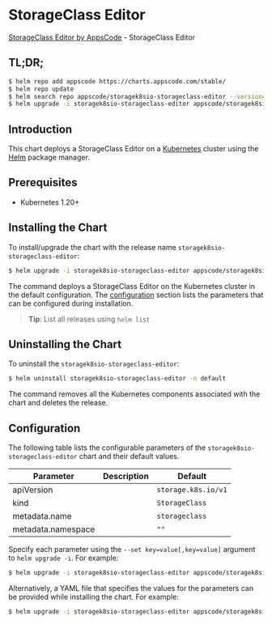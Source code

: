 # StorageClass Editor

[StorageClass Editor by AppsCode](https://appscode.com) - StorageClass Editor

## TL;DR;

```bash
$ helm repo add appscode https://charts.appscode.com/stable/
$ helm repo update
$ helm search repo appscode/storagek8sio-storageclass-editor --version=v0.19.0
$ helm upgrade -i storagek8sio-storageclass-editor appscode/storagek8sio-storageclass-editor -n default --create-namespace --version=v0.19.0
```

## Introduction

This chart deploys a StorageClass Editor on a [Kubernetes](http://kubernetes.io) cluster using the [Helm](https://helm.sh) package manager.

## Prerequisites

- Kubernetes 1.20+

## Installing the Chart

To install/upgrade the chart with the release name `storagek8sio-storageclass-editor`:

```bash
$ helm upgrade -i storagek8sio-storageclass-editor appscode/storagek8sio-storageclass-editor -n default --create-namespace --version=v0.19.0
```

The command deploys a StorageClass Editor on the Kubernetes cluster in the default configuration. The [configuration](#configuration) section lists the parameters that can be configured during installation.

> **Tip**: List all releases using `helm list`

## Uninstalling the Chart

To uninstall the `storagek8sio-storageclass-editor`:

```bash
$ helm uninstall storagek8sio-storageclass-editor -n default
```

The command removes all the Kubernetes components associated with the chart and deletes the release.

## Configuration

The following table lists the configurable parameters of the `storagek8sio-storageclass-editor` chart and their default values.

|     Parameter      | Description |            Default             |
|--------------------|-------------|--------------------------------|
| apiVersion         |             | <code>storage.k8s.io/v1</code> |
| kind               |             | <code>StorageClass</code>      |
| metadata.name      |             | <code>storageclass</code>      |
| metadata.namespace |             | <code>""</code>                |


Specify each parameter using the `--set key=value[,key=value]` argument to `helm upgrade -i`. For example:

```bash
$ helm upgrade -i storagek8sio-storageclass-editor appscode/storagek8sio-storageclass-editor -n default --create-namespace --version=v0.19.0 --set apiVersion=storage.k8s.io/v1
```

Alternatively, a YAML file that specifies the values for the parameters can be provided while
installing the chart. For example:

```bash
$ helm upgrade -i storagek8sio-storageclass-editor appscode/storagek8sio-storageclass-editor -n default --create-namespace --version=v0.19.0 --values values.yaml
```
